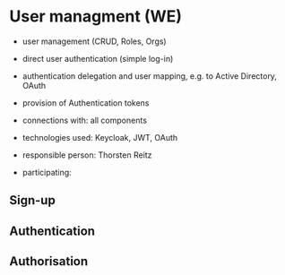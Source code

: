 # User managment (WE)

- user management (CRUD, Roles, Orgs)
- direct user authentication (simple log-in)
- authentication delegation and user mapping, e.g. to Active Directory, OAuth
- provision of Authentication tokens

- connections with: all components
- technologies used: Keycloak, JWT, OAuth
- responsible person: Thorsten Reitz
- participating:

## Sign-up

## Authentication

## Authorisation